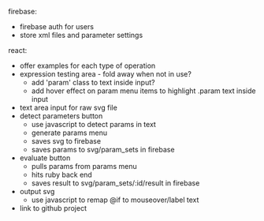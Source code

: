 firebase:
- firebase auth for users
- store xml files and parameter settings

react:
- offer examples for each type of operation
- expression testing area - fold away when not in use?
  - add 'param' class to text inside input?
  - add hover effect on param menu items to highlight .param text inside input
- text area input for raw svg file
- detect parameters button
  - use javascript to detect params in text
  - generate params menu
  - saves svg to firebase
  - saves params to svg/param_sets in firebase
- evaluate button
  - pulls params from params menu
  - hits ruby back end
  - saves result to svg/param_sets/:id/result in firebase
- output svg
  - use javascript to remap @if to mouseover/label text
- link to github project
